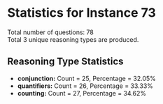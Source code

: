 # Statistics for Instance 73<br/>
Total number of questions: 78<br/>
Total 3 unique reasoning types are produced.<br/>
## Reasoning Type Statistics<br/>
- **conjunction:** Count = 25, Percentage = 32.05%<br/>
- **quantifiers:** Count = 26, Percentage = 33.33%<br/>
- **counting:** Count = 27, Percentage = 34.62%<br/>
